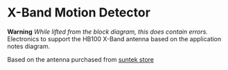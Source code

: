 X-Band Motion Detector
====================

**Warning** _While lifted from the block diagram, this does contain errors._
Electronics to support the HB100 X-Band antenna based on the application notes diagram.

Based on the antenna purchased from [suntek store](http://www.suntekstore.co.uk/product-14001970-wireless_module_doppler_radar_microwave_motion_sensor.html)

